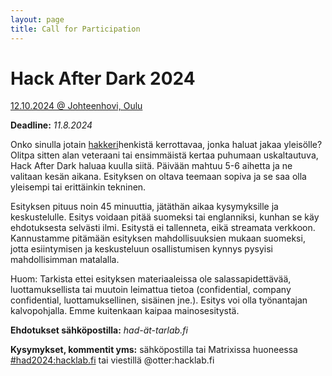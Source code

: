 ```yaml
---
layout: page
title: Call for Participation
---
```

# Hack After Dark 2024
[12.10.2024 @ Johteenhovi, Oulu](https://tarlab.fi/HackAfterDark)

**Deadline:** *11.8.2024*

Onko sinulla jotain [hakkeri](https://fi.wikipedia.org/wiki/Hakkeri#Hakkeri-sana)henkistä kerrottavaa, jonka haluat jakaa yleisölle? Olitpa sitten alan veteraani tai ensimmäistä kertaa puhumaan uskaltautuva, Hack After Dark haluaa kuulla siitä. Päivään mahtuu 5-6 aihetta ja ne valitaan kesän aikana. Esityksen on oltava teemaan sopiva ja se saa olla yleisempi tai erittäinkin tekninen.

Esityksen pituus noin 45 minuuttia, jätäthän aikaa kysymyksille ja keskustelulle. Esitys voidaan pitää suomeksi tai englanniksi, kunhan se käy ehdotuksesta selvästi ilmi. Esitystä ei tallenneta, eikä streamata verkkoon. Kannustamme pitämään esityksen mahdollisuuksien mukaan suomeksi, jotta esiintymisen ja keskusteluun osallistumisen kynnys pysyisi mahdollisimman matalalla.

Huom: Tarkista ettei esityksen materiaaleissa ole salassapidettävää, luottamuksellista tai muutoin leimattua tietoa (confidential, company confidential, luottamuksellinen, sisäinen jne.). Esitys voi olla työnantajan kalvopohjalla. Emme kuitenkaan kaipaa mainosesitystä.

**Ehdotukset sähköpostilla:** *had-ät-tarlab.fi*

**Kysymykset, kommentit yms:** sähköpostilla tai Matrixissa huoneessa [#had2024:hacklab.fi](https://matrix.to/#/#had2024:hacklab.fi) tai viestillä @otter:hacklab.fi
